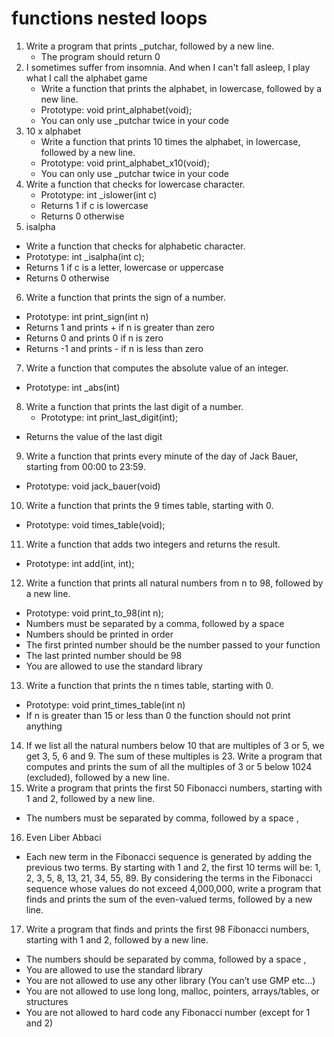 # functions nested loops
1. Write a program that prints _putchar, followed by a new line.
   * The program should return 0
2. I sometimes suffer from insomnia. And when I can't fall asleep, I play what I call the alphabet game
   - Write a function that prints the alphabet, in lowercase, followed by a new line.
   - Prototype: void print_alphabet(void); 
   - You can only use _putchar twice in your code
3. 10 x alphabet
    - Write a function that prints 10 times the alphabet, in lowercase, followed by a new line.
    - Prototype: void print_alphabet_x10(void);
    - You can only use _putchar twice in your code
4. Write a function that checks for lowercase character.
   - Prototype: int _islower(int c)
   - Returns 1 if c is lowercase
   - Returns 0 otherwise
5. isalpha
  - Write a function that checks for alphabetic character.
  - Prototype: int _isalpha(int c);
  - Returns 1 if c is a letter, lowercase or uppercase
  - Returns 0 otherwise
6. Write a function that prints the sign of a number.
  - Prototype: int print_sign(int n)
  - Returns 1 and prints + if n is greater than zero
  - Returns 0 and prints 0 if n is zero
  - Returns -1 and prints - if n is less than zero
7. Write a function that computes the absolute value of an integer.
  - Prototype: int _abs(int)
8. Write a function that prints the last digit of a number.
   - Prototype: int print_last_digit(int);
  - Returns the value of the last digit
9. Write a function that prints every minute of the day of Jack Bauer, starting from 00:00 to 23:59.
  - Prototype: void jack_bauer(void)
10. Write a function that prints the 9 times table, starting with 0.
   - Prototype: void times_table(void);
11. Write a function that adds two integers and returns the result.
  - Prototype: int add(int, int);
12. Write a function that prints all natural numbers from n to 98, followed by a new line.
 - Prototype: void print_to_98(int n);
 - Numbers must be separated by a comma, followed by a space
 - Numbers should be printed in order
 - The first printed number should be the number passed to your function
 - The last printed number should be 98
 - You are allowed to use the standard library
13. Write a function that prints the n times table, starting with 0.
 - Prototype: void print_times_table(int n)
 - If n is greater than 15 or less than 0 the function should not print anything
14. If we list all the natural numbers below 10 that are multiples of 3 or 5, we get 3, 5, 6 and 9. The sum of these multiples is 23. Write a program that computes and prints the sum of all the multiples of 3 or 5 below 1024 (excluded), followed by a new line.
15. Write a program that prints the first 50 Fibonacci numbers, starting with 1 and 2, followed by a new line.
- The numbers must be separated by comma, followed by a space , 
16. Even Liber Abbaci
 * Each new term in the Fibonacci sequence is generated by adding the previous two terms. By starting with 1 and 2, the first 10 terms will be: 1, 2, 3, 5, 8, 13, 21, 34, 55, 89. By considering the terms in the Fibonacci sequence whose values do not exceed 4,000,000, write a program that finds and prints the sum of the even-valued terms, followed by a new line.
17. Write a program that finds and prints the first 98 Fibonacci numbers, starting with 1 and 2, followed by a new line.
 - The numbers should be separated by comma, followed by a space ,
 - You are allowed to use the standard library
 - You are not allowed to use any other library (You can’t use GMP etc…)
 - You are not allowed to use long long, malloc, pointers, arrays/tables, or structures
 - You are not allowed to hard code any Fibonacci number (except for 1 and 2)

